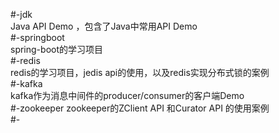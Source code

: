 #-jdk  
Java API Demo ，包含了Java中常用API Demo  
#-springboot  
spring-boot的学习项目  
#-redis  
redis的学习项目，jedis api的使用，以及redis实现分布式锁的案例  
#-kafka  
kafka作为消息中间件的producer/consumer的客户端Demo  
#-zookeeper
zookeeper的ZClient API 和Curator API 的使用案例  
#-


